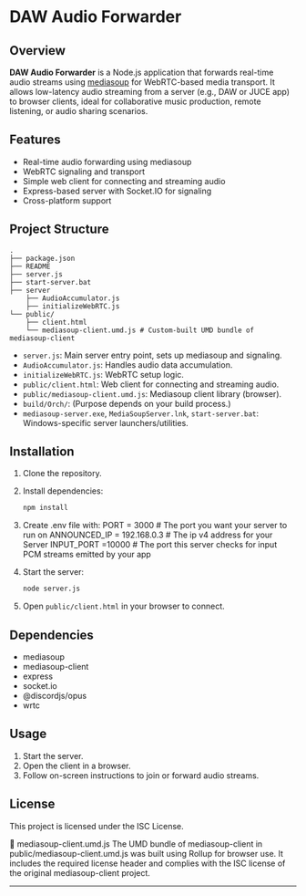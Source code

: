 # DAW Audio Forwarder

## Overview

**DAW Audio Forwarder** is a Node.js application that forwards real-time audio streams using [mediasoup](https://mediasoup.org/) for WebRTC-based media transport. It allows low-latency audio streaming from a server (e.g., DAW or JUCE app) to browser clients, ideal for collaborative music production, remote listening, or audio sharing scenarios.

## Features

- Real-time audio forwarding using mediasoup
- WebRTC signaling and transport
- Simple web client for connecting and streaming audio
- Express-based server with Socket.IO for signaling
- Cross-platform support

## Project Structure

```
.
├── package.json
├── README
├── server.js
├── start-server.bat
├── server
    ├── AudioAccumulator.js
    ├── initializeWebRTC.js
└── public/
    ├── client.html
    └── mediasoup-client.umd.js # Custom-built UMD bundle of mediasoup-client
```

- `server.js`: Main server entry point, sets up mediasoup and signaling.
- `AudioAccumulator.js`: Handles audio data accumulation.
- `initializeWebRTC.js`: WebRTC setup logic.
- `public/client.html`: Web client for connecting and streaming audio.
- `public/mediasoup-client.umd.js`: Mediasoup client library (browser).
- `build/Orch/`: (Purpose depends on your build process.)
- `mediasoup-server.exe`, `MediaSoupServer.lnk`, `start-server.bat`: Windows-specific server launchers/utilities.

## Installation

1. Clone the repository.
2. Install dependencies:
   ```sh
   npm install
   ```
3. Create .env file with:
      PORT = 3000 # The port you want your server to run on
      ANNOUNCED_IP = 192.168.0.3 # The ip v4 address for your Server
      INPUT_PORT =10000 # The port this server checks for input PCM streams emitted by your app

4. Start the server:
   ```sh
   node server.js
   ```

5. Open `public/client.html` in your browser to connect.

## Dependencies

- mediasoup
- mediasoup-client
- express
- socket.io
- @discordjs/opus
- wrtc

## Usage

1. Start the server.
2. Open the client in a browser.
3. Follow on-screen instructions to join or forward audio streams.

## License

This project is licensed under the ISC License.

🔐 mediasoup-client.umd.js
The UMD bundle of mediasoup-client in public/mediasoup-client.umd.js was built using Rollup for browser use. It includes the required license header and complies with the ISC license of the original mediasoup-client project.

---
